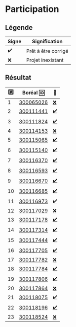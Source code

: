 # Participation

## Légende

| Signe              | Signification                 |
|--------------------|-------------------------------|
| :heavy_check_mark: | Prêt à être corrigé           |
| :x:                | Projet inexistant             |

## Résultat

|:hash:| Boréal :id:                | :100:              |
|------|----------------------------|--------------------|
| 1 | [300065026](300065026.py) | [:x:](Correction.md#etudiant-300065026) |
| 2 | [300111441](300111441.py) | [:heavy_check_mark:](Correction.md#etudiant-300111441) |
| 3 | [300111824](300111824.py) | [:heavy_check_mark:](Correction.md#etudiant-300111824) |
| 4 | [300114153](300114153.py) | [:x:](Correction.md#etudiant-300114153) |
| 5 | [300115065](300115065.py) | [:heavy_check_mark:](Correction.md#etudiant-300115065) |
| 6 | [300115140](300115140.py) | [:heavy_check_mark:](Correction.md#etudiant-300115140) |
| 7 | [300116370](300116370.py) | [:heavy_check_mark:](Correction.md#etudiant-300116370) |
| 8 | [300116593](300116593.py) | [:heavy_check_mark:](Correction.md#etudiant-300116593) |
| 9 | [300116670](300116670.py) | [:heavy_check_mark:](Correction.md#etudiant-300116670) |
| 10 | [300116685](300116685.py) | [:heavy_check_mark:](Correction.md#etudiant-300116685) |
| 11 | [300116973](300116973.py) | [:heavy_check_mark:](Correction.md#etudiant-300116973) |
| 12 | [300117029](300117029.py) | [:x:](Correction.md#etudiant-300117029) |
| 13 | [300117178](300117178.py) | [:heavy_check_mark:](Correction.md#etudiant-300117178) |
| 14 | [300117314](300117314.py) | [:heavy_check_mark:](Correction.md#etudiant-300117314) |
| 15 | [300117444](300117444.py) | [:heavy_check_mark:](Correction.md#etudiant-300117444) |
| 16 | [300117705](300117705.py) | [:heavy_check_mark:](Correction.md#etudiant-300117705) |
| 17 | [300117782](300117782.py) | [:x:](Correction.md#etudiant-300117782) |
| 18 | [300117784](300117784.py) | [:heavy_check_mark:](Correction.md#etudiant-300117784) |
| 19 | [300117806](300117806.py) | [:heavy_check_mark:](Correction.md#etudiant-300117806) |
| 20 | [300117864](300117864.py) | [:x:](Correction.md#etudiant-300117864) |
| 21 | [300118075](300118075.py) | [:heavy_check_mark:](Correction.md#etudiant-300118075) |
| 22 | [300118196](300118196.py) | [:heavy_check_mark:](Correction.md#etudiant-300118196) |
| 23 | [300118524](300118524.py) | [:x:](Correction.md#etudiant-300118524) |
